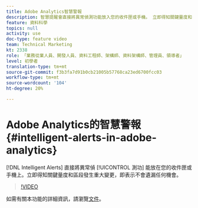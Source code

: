 ```yaml
---
title: Adobe Analytics智慧警報
description: 智慧提醒會直接將異常偵測功能放入您的收件匣或手機。 立即得知關鍵量度和區段發生重大變更，即表示不會遺漏任何機會。
feature: 資料科學
topics: null
activity: use
doc-type: feature video
team: Technical Marketing
kt: 2338
role: 「業務從業人員、開發人員、資料工程師、架構師、資料架構師、管理員、領導者」
level: 初學者
translation-type: tm+mt
source-git-commit: f3b3fa7d91b0cb21005b57768ca23ed6700fcc03
workflow-type: tm+mt
source-wordcount: '104'
ht-degree: 20%

---
```



# Adobe Analytics的智慧警報{#intelligent-alerts-in-adobe-analytics}

[!DNL Intelligent Alerts] 直接將異常偵 [!UICONTROL 測功] 能放在您的收件匣或手機上。立即得知關鍵量度和區段發生重大變更，即表示不會遺漏任何機會。

>[!VIDEO](https://video.tv.adobe.com/v/25446/?quality=12)

如需有關本功能的詳細資訊，請瀏覽[文件](https://marketing.adobe.com/resources/help/zh_TW/analytics/analysis-workspace/intellligent_alerts.html)。
